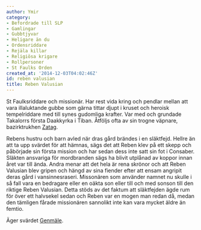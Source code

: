 ```yaml
---
author: Ymir
category:
- Befordrade till SLP
- Gamlingar
- Gubbtjyvar
- Heligare än du
- Ordensriddare
- Rejäla killar
- Religiösa krigare
- Rollpersoner
- St Faulks Orden
created_at: '2014-12-03T04:02:46Z'
id: reben valusian
title: Reben Valusian
---
```

St Faulksriddare och missionär. Har rest vida kring och pendlar mellan att vara illaluktande gubbe som gärna tittar djupt i kruset och heroisk tempelriddare med till synes gudomliga krafter. Var med och grundade Takalorrs första Daakkyrka i Tiban. Åtföljs ofta av sin trogne väpnare, bazirktrukhen [Zatag].

Rebens hustru och barn avled när dras gård brändes i en släktfejd. Hellre än att ta upp svärdet för att hämnas, sägs det att Reben klev på ett skepp och påbörjade sin första mission och har sedan dess inte satt sin fot i Consaber. Släkten ansvariga för mordbranden sägs ha blivit utplånad av koppor innan året var till ända. Andra menar att det hela är rena skrönor och att Reben Valusian blev gripen och hängd av sina fiender efter att ensam angripit deras gård i vansinnesraseri. Missonären som använder namnet nu skulle i så fall vara en bedragare eller en oäkta son eller till och med sonson till den riktige Reben Valusian. Detta stöds av det faktum att släktfejden ägde rum för över ett halvsekel sedan och Reben var en mogen man redan då, medan den tämligen fårade missionären sannolikt inte kan vara mycket äldre än femtio.

Äger svärdet [Genmäle].

  [Zatag]: Zatag
  [Genmäle]: Genmäle